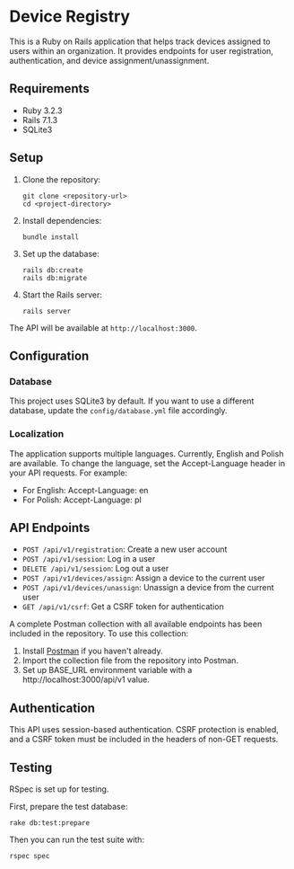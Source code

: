 # Device Registry

This is a Ruby on Rails application that helps track devices assigned to users within an organization. It provides endpoints for user registration, authentication, and device assignment/unassignment.

## Requirements

- Ruby 3.2.3
- Rails 7.1.3
- SQLite3

## Setup

1. Clone the repository:
   ```
   git clone <repository-url>
   cd <project-directory>
   ```

2. Install dependencies:
   ```
   bundle install
   ```

3. Set up the database:
   ```
   rails db:create
   rails db:migrate
   ```

4. Start the Rails server:
   ```
   rails server
   ```

The API will be available at `http://localhost:3000`.

## Configuration

### Database

This project uses SQLite3 by default. If you want to use a different database, update the `config/database.yml` file accordingly.

### Localization

The application supports multiple languages. Currently, English and Polish are available. To change the language, set the Accept-Language header in your API requests. For example:

- For English: Accept-Language: en
- For Polish: Accept-Language: pl

## API Endpoints

- `POST /api/v1/registration`: Create a new user account
- `POST /api/v1/session`: Log in a user
- `DELETE /api/v1/session`: Log out a user
- `POST /api/v1/devices/assign`: Assign a device to the current user
- `POST /api/v1/devices/unassign`: Unassign a device from the current user
- `GET /api/v1/csrf`: Get a CSRF token for authentication

A complete Postman collection with all available endpoints has been included in the repository. To use this collection:

1. Install [Postman](https://www.postman.com/downloads/) if you haven't already.
2. Import the collection file from the repository into Postman.
3. Set up BASE_URL environment variable with a http://localhost:3000/api/v1 value.

## Authentication

This API uses session-based authentication. CSRF protection is enabled, and a CSRF token must be included in the headers of non-GET requests.

## Testing

RSpec is set up for testing. 

First, prepare the test database:
   ```
   rake db:test:prepare
   ```

Then you can run the test suite with:
   ```
   rspec spec
   ```